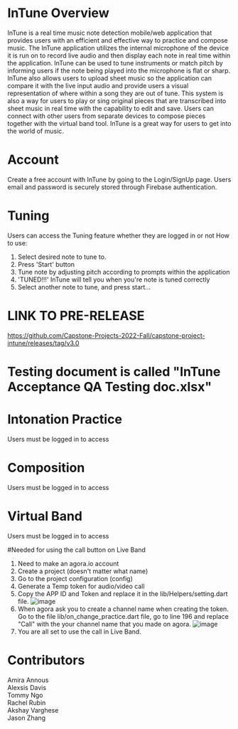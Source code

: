 # InTune Overview
InTune is a real time music note detection mobile/web application that provides users with an efficient and effective way to practice and compose music. The InTune application utilizes the internal microphone of the device it is run on to record live audio and then display each note in real time within the application. InTune can be used to tune instruments or match pitch by informing users if the note being played into the microphone is flat or sharp. InTune also allows users to upload sheet music so the application can compare it with the live input audio and provide users a visual representation of where within a song they are out of tune. This system is also a way for users to play or sing original pieces that are transcribed into sheet music in real time with the capability to edit and save. Users can connect with other users from separate devices to compose pieces together with the virtual band tool. InTune is a great way for users to get into the world of music. 

# Account
Create a free account with InTune by going to the Login/SignUp page. Users email and password is securely stored through Firebase authentication.

# Tuning
Users can access the Tuning feature whether they are logged in or not
How to use:
1. Select desired note to tune to.
2. Press 'Start' button
3. Tune note by adjusting pitch according to prompts within the application
4. 'TUNED!!!' InTune will tell you when you're note is tuned correctly
5. Select another note to tune, and press start...

# LINK TO PRE-RELEASE
https://github.com/Capstone-Projects-2022-Fall/capstone-project-intune/releases/tag/v3.0

# Testing document is called "InTune Acceptance QA Testing doc.xlsx"

# Intonation Practice 
Users must be logged in to access

# Composition 
Users must be logged in to access

# Virtual Band
Users must be logged in to access

#Needed for using the call button on Live Band
1. Need to make an agora.io account
2. Create a project (doesn't matter what name)
3. Go to the project configuration (config)
4. Generate a Temp token for audio/video call 
5. Copy the APP ID and Token and replace it in the lib/Helpers/setting.dart file.
![image](https://user-images.githubusercontent.com/89527340/206043108-3b089dec-244a-4536-a0e2-1fcbc4b42b5e.png)
6. When agora ask you to create a channel name when creating the token. Go to the file lib/on_change_practice.dart file, go to line 196 and replace "Call" with the your channel name that you made on agora.
![image](https://user-images.githubusercontent.com/89527340/206044243-187eb428-11a5-43bb-ab6c-a3e54e47f01f.png)
7. You are all set to use the call in Live Band.


# Contributors
Amira Annous </br>
Alexsis Davis</br>
Tommy Ngo</br>
Rachel Rubin</br>
Akshay Varghese</br>
Jason Zhang
